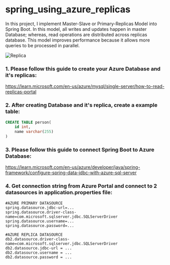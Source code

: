 # spring_using_azure_replicas
In this project, I implement Master-Slave or Primary-Replicas Model into Spring Boot. In this model, all writes and updates happen in master Database; whereas, read operations are distributed across replicas database. This model improves  performance because it allows more queries to be processed in parallel.

![Replica](https://user-images.githubusercontent.com/36349293/193421538-24ba9f66-44a9-4361-89d5-9e6587e2666e.jpeg)


### 1. Please follow this guide to create your Azure Database and it's replicas:
https://learn.microsoft.com/en-us/azure/mysql/single-server/how-to-read-replicas-portal

### 2. After creating Database and it's replica, create a example table:

```sql
CREATE TABLE person(
    id int,
    name varchar(255)
)
```

### 3. Please follow this guide to connect Spring Boot to Azure Database:
https://learn.microsoft.com/en-us/azure/developer/java/spring-framework/configure-spring-data-jdbc-with-azure-sql-server

### 4. Get connection string from Azure Portal and connect to 2 datasources in application.properties file:
```properties
#AZURE PRIMARY DATASOURCE
spring.datasource.jdbc-url=...
spring.datasource.driver-class-name=com.microsoft.sqlserver.jdbc.SQLServerDriver
spring.datasource.username=...
spring.datasource.password=...

#AZURE REPLICA DATASOURCE
db2.datasource.driver-class-name=com.microsoft.sqlserver.jdbc.SQLServerDriver
db2.datasource.jdbc-url = ...
db2.datasource.username = ...
db2.datasource.password = ...
```
